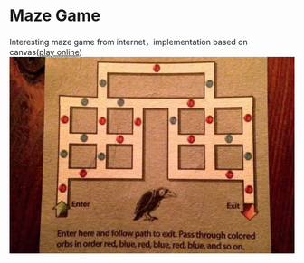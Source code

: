 # Maze Game
Interesting maze game from internet，implementation based on canvas([play online](https://ode233.github.io/MazeGame/))   
![maze](./maze.jpg)

